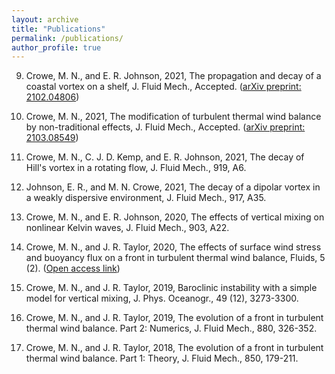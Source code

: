 ```yaml
---
layout: archive
title: "Publications"
permalink: /publications/
author_profile: true
---
```

<!-- 
[link example](http://mncrowe.github.io/files/test.pdf)

{% if author.googlescholar %}
  You can also find my articles on <u><a href="{{author.googlescholar}}">my Google Scholar profile</a>.</u>
{% endif %}

{% include base_path %}

{% for post in site.publications reversed %}
  {% include archive-single.html %}
{% endfor %}
-->

9. Crowe, M. N., and E. R. Johnson, 2021, The  propagation and decay of a coastal vortex on a shelf, J. Fluid Mech., Accepted. ([arXiv preprint: 2102.04806](https://arxiv.org/abs/2102.04806))

8. Crowe, M. N., 2021, The modification of turbulent thermal wind balance by non-traditional effects, J. Fluid Mech., Accepted. ([arXiv preprint: 2103.08549](https://arxiv.org/abs/2103.08549))

7. Crowe, M. N., C. J. D. Kemp, and E. R. Johnson, 2021, The decay of Hill's vortex in a rotating flow, J. Fluid Mech., 919, A6.

6. Johnson, E. R., and M. N. Crowe, 2021, The decay of a dipolar vortex in a weakly dispersive environment, J. Fluid Mech., 917, A35.

5. Crowe, M. N., and E. R. Johnson, 2020, The effects of vertical mixing on nonlinear Kelvin waves, J. Fluid Mech., 903, A22.

4. Crowe, M. N., and J. R. Taylor, 2020, The effects of surface wind stress and buoyancy flux on a front in turbulent thermal wind balance, Fluids, 5 (2). ([Open access link](https://www.mdpi.com/2311-5521/5/2/87))

3. Crowe, M. N., and J. R. Taylor, 2019, Baroclinic instability with a simple model for vertical mixing, J. Phys. Oceanogr., 49 (12), 3273-3300.

2. Crowe, M. N., and J. R. Taylor, 2019, The evolution of a front in turbulent thermal wind balance. Part 2: Numerics, J. Fluid Mech., 880, 326-352.

1. Crowe, M. N., and J. R. Taylor, 2018, The evolution of a front in turbulent thermal wind balance. Part 1: Theory, J. Fluid Mech., 850, 179-211.
